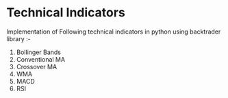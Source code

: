 # Technical Indicators
Implementation of Following technical indicators in python using backtrader library :-
1) Bollinger Bands
2) Conventional MA
3) Crossover MA
4) WMA
5) MACD
6) RSI


